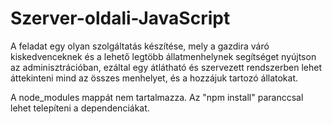 # Szerver-oldali-JavaScript

A feladat egy olyan szolgáltatás készítése, mely a gazdira váró kiskedvenceknek és a lehető legtöbb állatmenhelynek segítséget nyújtson az adminisztrációban, ezáltal egy átlátható és szervezett rendszerben lehet áttekinteni mind az összes menhelyet, és a hozzájuk tartozó állatokat.

A node_modules mappát nem tartalmazza. Az "npm install" paranccsal lehet telepíteni a dependenciákat.
